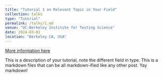 ```yaml
---
title: "Tutorial 1 on Relevant Topic in Your Field"
collection: talks
type: "Tutorial"
permalink: /talks/1.md
venue: "UC-Berkeley Institute for Testing Science"
date: 2024-03-01
location: "Berkeley CA, USA"
---
```


[More information here](http://exampleurl.com)

This is a description of your tutorial, note the different field in type. This is a markdown files that can be all markdown-ified like any other post. Yay markdown!
